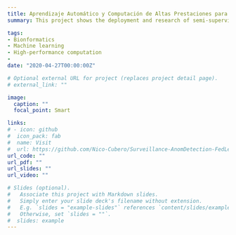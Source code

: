 ```yaml
---
title: Aprendizaje Automático y Computación de Altas Prestaciones para la Integración de Bases de Datos Heterogéneas en Bioinformática. Aplicación en Medicina Precisa y Personalizada
summary: This project shows the deployment and research of semi-supervised deep learning models for the anomaly detection in Surveillance videos deployed on a synchronous Federated Learning architecture for which training is being distributed on many nodes.

tags:
- Bionformatics
- Machine learning
- High-performance computation
- 
date: "2020-04-27T00:00:00Z"

# Optional external URL for project (replaces project detail page).
# external_link: ""

image:
  caption: ""
  focal_point: Smart

links:
# - icon: github
#  icon_pack: fab
#  name: Visit
#  url: https://github.com/Nico-Cubero/Surveillance-AnomDetection-FedLearning
url_code: ""
url_pdf: ""
url_slides: ""
url_video: ""

# Slides (optional).
#   Associate this project with Markdown slides.
#   Simply enter your slide deck's filename without extension.
#   E.g. `slides = "example-slides"` references `content/slides/example-slides.md`.
#   Otherwise, set `slides = ""`.
#  slides: example
---
```

